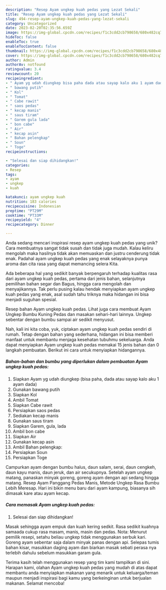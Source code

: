 ```yaml
---
description: "Resep Ayam ungkep kuah pedas yang Lezat Sekali"
title: "Resep Ayam ungkep kuah pedas yang Lezat Sekali"
slug: 494-resep-ayam-ungkep-kuah-pedas-yang-lezat-sekali
category: Uncategorized
date: 2023-02-20T02:35:56.659Z
image: https://img-global.cpcdn.com/recipes/f1c3cdd2cb798658/680x482cq70/ayam-ungkep-kuah-pedas-foto-resep-utama.jpg
hideToc: false
enableToc: true
enableTocContent: false
thumbnail: https://img-global.cpcdn.com/recipes/f1c3cdd2cb798658/680x482cq70/ayam-ungkep-kuah-pedas-foto-resep-utama.jpg
cover: https://img-global.cpcdn.com/recipes/f1c3cdd2cb798658/680x482cq70/ayam-ungkep-kuah-pedas-foto-resep-utama.jpg
author: Admin
authorAv: notfound
ratingvalue: 3.4
reviewcount: 20
recipeingredient:
- " Ayam yg udah diungkep bisa paha dada atau sayap kalo aku 1 ayam dada"
- " bawang putih"
- " Kol"
- " Tomat"
- " Cabe rawit"
- " saos pedas"
- " kecap manis"
- " saus tiram"
- " Garem gula lada"
- " bon cabe"
- " Air"
- " kecap asin"
- " Bahan pelengkap"
- " Soun"
- " Toge"
recipeinstructions:

- "Selesai dan siap dihidangkan!"
categories:
- Resep
tags:
- ayam
- ungkep
- kuah

katakunci: ayam ungkep kuah 
nutrition: 183 calories
recipecuisine: Indonesian
preptime: "PT29M"
cooktime: "PT33M"
recipeyield: "4"
recipecategory: Dinner

---
```





Anda sedang mencari inspirasi resep ayam ungkep kuah pedas yang unik? Cara membuatnya sangat tidak susah dan tidak juga mudah. Kalau keliru mengolah maka hasilnya tidak akan memuaskan dan justru cenderung tidak enak. Padahal ayam ungkep kuah pedas yang enak selayaknya punya aroma dan cita rasa yang dapat memancing selera Kita.





Ada beberapa hal yang sedikit banyak berpengaruh terhadap kualitas rasa dari ayam ungkep kuah pedas, pertama dari jenis bahan, selanjutnya pemilihan bahan segar dan Bagus, hingga cara mengolah dan menyajikannya. Tak perlu pusing kalau hendak menyiapkan ayam ungkep kuah pedas yang enak,      asal sudah tahu triknya maka hidangan ini bisa menjadi suguhan spesial.














Resep bahan Ayam ungkep kuah pedas. Lihat juga cara membuat Ayam Ungkep Bumbu Kuning Pedas dan masakan sehari-hari lainnya. Ungkep sebentar dengan bumbu sampai air sedikit menyusut.






Nah, kali ini kita coba, yuk, ciptakan ayam ungkep kuah pedas sendiri di rumah. Tetap dengan bahan yang sederhana, hidangan ini bisa memberi manfaat untuk membantu menjaga kesehatan tubuhmu sekeluarga. Anda dapat menyiapkan Ayam ungkep kuah pedas memakai 15 jenis bahan dan 0 langkah pembuatan. Berikut ini cara untuk menyiapkan hidangannya.

<!--inarticleads1-->

##### Bahan-bahan dan bumbu yang diperlukan dalam pembuatan Ayam ungkep kuah pedas:

1. Siapkan  Ayam yg udah diungkep (bisa paha, dada atau sayap kalo aku 1 ayam dada)
1. Gunakan  bawang putih
1. Siapkan  Kol
1. Ambil  Tomat
1. Siapkan  Cabe rawit
1. Persiapkan  saos pedas
1. Sediakan  kecap manis
1. Gunakan  saus tiram
1. Siapkan  Garem, gula, lada
1. Ambil  bon cabe
1. Siapkan  Air
1. Gunakan  kecap asin
1. Ambil  Bahan pelengkap:
1. Persiapkan  Soun
1. Persiapkan  Toge


Campurkan ayam dengan bumbu halus, daun salam, serai, daun cengkeh, daun kayu manis, daun jeruk, dan air secukupnya. Setelah ayam ungkep matang, panaskan minyak goreng, goreng ayam dengan api sedang hingga matang. Resep Ayam Panggang Pedas Manis, Metode Ungkep Rasa Bumbu Lebih Meresap. Hari ini bikin menu baru dari ayam kampung, biasanya sih dimasak kare atau ayam kecap. 

<!--inarticleads2-->

##### Cara memasak Ayam ungkep kuah pedas:


1. Selesai dan siap dihidangkan!

Masak sehingga ayam empuk dan kuah kering sedkit. Rasa sedikit kuahnya samaada cukup rasa masam, manis, masin dan pedas. Nota: Menurut pemilik resepi, setahu beliau ungkep tidak menggunakan serbuk kari. Goreng ayam sebentar saja dalam minyak panas dengan api. Selepas tumis bahan kisar, masukkan daging ayam dan biarkan masak sebati perasa nya terlebih dahulu sebelum masukkan garam gula. 

Terima kasih telah menggunakan resep yang tim kami tampilkan di sini. Harapan kami, olahan Ayam ungkep kuah pedas yang mudah di atas dapat membantu anda menyiapkan makanan yang menarik untuk keluarga/teman maupun menjadi inspirasi bagi kamu yang berkeinginan untuk berjualan makanan. Selamat mencoba!
